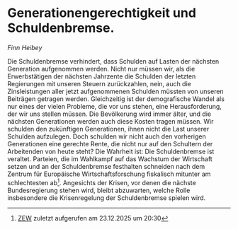 # Generationengerechtigkeit und Schuldenbremse.
*Finn Heibey*

Die Schuldenbremse verhindert, dass Schulden auf Lasten der nächsten Generation aufgenommen werden.
Nicht nur müssen wir, als die Erwerbstätigen der nächsten Jahrzente die Schulden der letzten Regierungen mit unseren Steuern zurückzahlen, nein, auch die Zinsleistungen aller jetzt aufgenommenen Schulden müssten von unseren Beiträgen getragen werden.
Gleichzeitig ist der demografische Wandel als nur eines der vielen Probleme, die vor uns stehen, eine Herausforderung, der wir uns stellen müssen.
Die Bevölkerung wird immer älter, und die nächsten Generationen werden auch diese Kosten tragen müssen.
Wir schulden den zukünftigen Generationen, ihnen nicht die Last unserer Schulden aufzulegen. Doch schulden wir nicht auch den vorherigen Generationen eine gerechte Rente, die nicht nur auf den Schultern der Arbeitenden von heute steht?
Die Wahrheit ist: Die Schuldenbremse ist veraltet. Parteien, die im Wahlkampf auf das Wachstum der Wirtschaft setzen und an der Schuldenbremse festhalten schneiden nach dem Zentrum für Europäische Wirtschaftsforschung fiskalisch mitunter am schlechtesten ab[^1].
Angesichts der Krisen, vor denen die nächste Bundesregierung stehen wird, bleibt abzuwarten, welche Rolle insbesondere die Krisenregelung der Schuldenbremse spielen wird.


[^1]: [ZEW](https://www.zew.de/presse/pressearchiv/wie-sich-die-wahlprogramme-fiskalisch-auswirken) zuletzt aufgerufen am 23.12.2025 um 20:30

